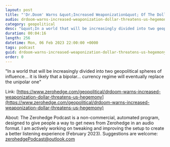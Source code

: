 ```yaml
---
layout: post
title: "'Dr.Doom' Warns &quot;Increased Weaponization&quot; Of The Dollar Threatens US Hegemony"
audio: drdoom-warns-increased-weaponization-dollar-threatens-us-hegemony-0
category: geopolitical
desc: "&quot;In a world that will be increasingly divided into two geopolitical spheres of influence... it is likely that a bipolar... currency regime will eventually replace the unipolar one&quot;"
duration: 00:04:16
length: 256
datetime: Mon, 06 Feb 2023 22:00:00 +0000
tags: podcast
guid: drdoom-warns-increased-weaponization-dollar-threatens-us-hegemony-0
order: 0
---
```

&quot;In a world that will be increasingly divided into two geopolitical spheres of influence... it is likely that a bipolar... currency regime will eventually replace the unipolar one&quot;

Link: [https://www.zerohedge.com/geopolitical/drdoom-warns-increased-weaponization-dollar-threatens-us-hegemony](https://www.zerohedge.com/geopolitical/drdoom-warns-increased-weaponization-dollar-threatens-us-hegemony)

About: The Zerohedge Podcast is a non-commercial, automated program, designed to give people a way to get news from Zerohedge in an audio format.  I am actively working on tweaking and improving the setup to create a better listening experience (February 2023).  Suggestions are welcome: [zerohedgePodcast@outlook.com](mailto:zerohedgePodcast@outlook.com)